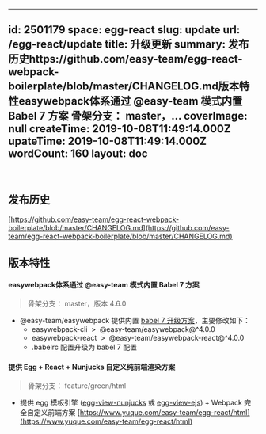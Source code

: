 
---
id: 2501179
space: egg-react
slug: update
url: /egg-react/update
title: 升级更新
summary: 发布历史https://github.com/easy-team/egg-react-webpack-boilerplate/blob/master/CHANGELOG.md版本特性easywebpack体系通过 @easy-team 模式内置 Babel 7 方案 骨架分支： master，...
coverImage: null
createTime: 2019-10-08T11:49:14.000Z 
upateTime: 2019-10-08T11:49:14.000Z
wordCount: 160
layout: doc
---
<br />

## 发布历史

[https://github.com/easy-team/egg-react-webpack-boilerplate/blob/master/CHANGELOG.md](https://github.com/easy-team/egg-react-webpack-boilerplate/blob/master/CHANGELOG.md)


## 版本特性


#### easywebpack体系通过 @easy-team 模式内置 Babel 7 方案 

> 骨架分支： master，版本 4.6.0

- @easy-team/easywebpack 提供内置 [babel 7 升级方案](https://www.yuque.com/easy-team/easywebpack/babel7)，主要修改如下：
  - easywebpack-cli  >  @easy-team/easywebpack@^4.0.0
  - easywebpack-react  >  @easy-team/easywebpack-react@^4.0.0
  - .babelrc 配置升级为 babel 7 配置




#### 提供 Egg + React + Nunjucks 自定义纯前端渲染方案

> 骨架分支： feature/green/html


- 提供 egg 模板引擎 ([egg-view-nunjucks](https://github.com/eggjs/egg-view-nunjucks) 或 [egg-view-ejs](https://github.com/eggjs/egg-view-ejs)) + Webpack 完全自定义前端方案 [https://www.yuque.com/easy-team/egg-react/html](https://www.yuque.com/easy-team/egg-react/html)


  